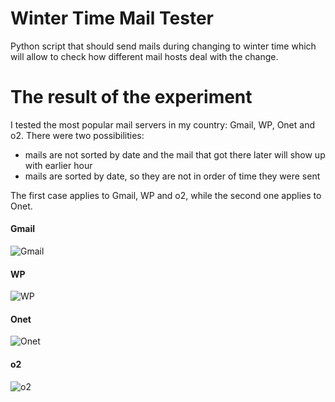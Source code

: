 # Winter Time Mail Tester
Python script that should send mails during changing to winter time which will allow to check how different mail hosts deal with the change.

# The result of the experiment
I tested the most popular mail servers in my country: Gmail, WP, Onet and o2. There were two possibilities: 
* mails are not sorted by date and the mail that got there later will show up with earlier hour
* mails are sorted by date, so they are not in order of time they were sent

The first case applies to Gmail, WP and o2, while the second one applies to Onet.

#### Gmail
![Gmail](http://i.imgur.com/mhoCaVv.png)

#### WP
![WP](http://i.imgur.com/e0sbqQ2.png)

#### Onet
![Onet](http://i.imgur.com/VDeibLK.png)

#### o2
![o2](http://i.imgur.com/fSdAwos.png)
